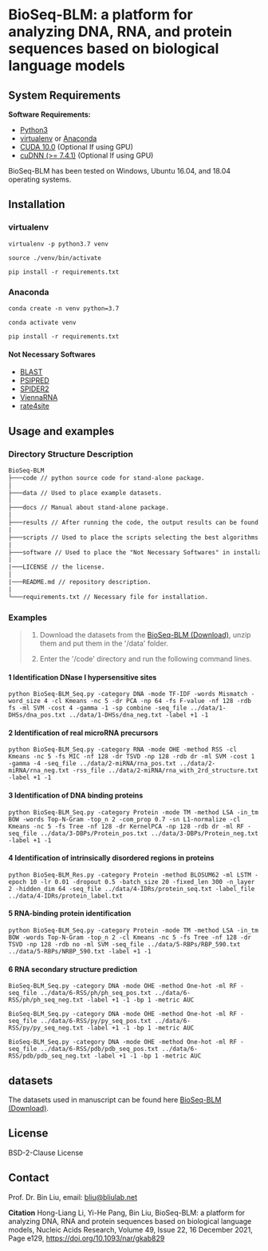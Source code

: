 # BioSeq-BLM: a platform for analyzing DNA, RNA, and protein sequences based on biological language models

System Requirements
----

**Software Requirements:**

* [Python3](https://docs.python-guide.org/starting/install3/linux/)
* [virtualenv](https://virtualenv.pypa.io/en/latest/installation/) or [Anaconda](https://anaconda.org/anaconda/virtualenv)
* [CUDA 10.0](https://developer.nvidia.com/cuda-10.0-download-archive) (Optional If using GPU)
* [cuDNN (>= 7.4.1)](https://developer.nvidia.com/cudnn) (Optional If using GPU)

BioSeq-BLM has been tested on Windows, Ubuntu 16.04, and 18.04 operating systems.

## Installation

### virtualenv

```shell
virtualenv -p python3.7 venv

source ./venv/bin/activate

pip install -r requirements.txt
```

### Anaconda

```shell
conda create -n venv python=3.7

conda activate venv

pip install -r requirements.txt
```

#### Not Necessary Softwares

- [BLAST](https://blast.ncbi.nlm.nih.gov/Blast.cgi?CMD=Web&PAGE_TYPE=BlastDocs&DOC_TYPE=Download)
- [PSIPRED](http://bioinfadmin.cs.ucl.ac.uk/downloads/psipred/)
- [SPIDER2](https://sparks-lab.org/downloads/)
- [ViennaRNA](https://www.tbi.univie.ac.at/RNA/ )
- [rate4site](https://www.tau.ac.il/~itaymay/cp/rate4site.html)

## Usage and examples

### Directory Structure Description

```tex
BioSeq-BLM
├───code // python source code for stand-alone package.
│
├───data // Used to place example datasets.
│
├───docs // Manual about stand-alone package.
│
├───results // After running the code, the output results can be found here.
|
├───scripts // Used to place the scripts selecting the best algorithms automatically.
|
├───software // Used to place the "Not Necessary Softwares" in installation.
|
|───LICENSE // the license.
│
|───README.md // repository description.
|
└───requirements.txt // Necessary file for installation.
```

### Examples

> 1. Download the datasets from the [BioSeq-BLM (Download)](http://bliulab.net/BioSeq-BLM/download/#dataset), unzip them and put them in the '/data' folder.
>
> 2. Enter the '/code' directory and run the following command lines.

#### 1 Identification DNase I hypersensitive sites

```shell
python BioSeq-BLM_Seq.py -category DNA -mode TF-IDF -words Mismatch -word_size 4 -cl Kmeans -nc 5 -dr PCA -np 64 -fs F-value -nf 128 -rdb fs -ml SVM -cost 4 -gamma -1 -sp combine -seq_file ../data/1-DHSs/dna_pos.txt ../data/1-DHSs/dna_neg.txt -label +1 -1
```

#### 2 Identification of real microRNA precursors

```shell
python BioSeq-BLM_Seq.py -category RNA -mode OHE -method RSS -cl Kmeans -nc 5 -fs MIC -nf 128 -dr TSVD -np 128 -rdb dr -ml SVM -cost 1 -gamma -4 -seq_file ../data/2-miRNA/rna_pos.txt ../data/2-miRNA/rna_neg.txt -rss_file ../data/2-miRNA/rna_with_2rd_structure.txt -label +1 -1
```

#### 3 Identification of DNA binding proteins

```shell
python BioSeq-BLM_Seq.py -category Protein -mode TM -method LSA -in_tm BOW -words Top-N-Gram -top_n 2 -com_prop 0.7 -sn L1-normalize -cl Kmeans -nc 5 -fs Tree -nf 128 -dr KernelPCA -np 128 -rdb dr -ml RF -seq_file ../data/3-DBPs/Protein_pos.txt ../data/3-DBPs/Protein_neg.txt -label +1 -1
```

#### 4 Identification of intrinsically disordered regions in proteins

```shell
python BioSeq-BLM_Res.py -category Protein -method BLOSUM62 -ml LSTM -epoch 10 -lr 0.01 -dropout 0.5 -batch_size 20 -fixed_len 300 -n_layer 2 -hidden_dim 64 -seq_file ../data/4-IDRs/protein_seq.txt -label_file ../data/4-IDRs/protein_label.txt
```

#### 5 RNA-binding protein identification

```shell
python BioSeq-BLM_Seq.py -category Protein -mode TM -method LSA -in_tm BOW -words Top-N-Gram -top_n 2 -cl Kmeans -nc 5 -fs Tree -nf 128 -dr TSVD -np 128 -rdb no -ml SVM -seq_file ../data/5-RBPs/RBP_590.txt ../data/5-RBPs/NRBP_590.txt -label +1 -1
```

#### 6 RNA secondary structure prediction

```shell
BioSeq-BLM_Seq.py -category DNA -mode OHE -method One-hot -ml RF -seq_file ../data/6-RSS/ph/ph_seq_pos.txt ../data/6-RSS/ph/ph_seq_neg.txt -label +1 -1 -bp 1 -metric AUC
```

```shell
BioSeq-BLM_Seq.py -category DNA -mode OHE -method One-hot -ml RF -seq_file ../data/6-RSS/py/py_seq_pos.txt ../data/6-RSS/py/py_seq_neg.txt -label +1 -1 -bp 1 -metric AUC
```

```shell
BioSeq-BLM_Seq.py -category DNA -mode OHE -method One-hot -ml RF -seq_file ../data/6-RSS/pdb/pdb_seq_pos.txt ../data/6-RSS/pdb/pdb_seq_neg.txt -label +1 -1 -bp 1 -metric AUC
```



## datasets

The datasets used in manuscript can be found here [BioSeq-BLM (Download)](http://bliulab.net/BioSeq-BLM/download/#dataset).

License
----

BSD-2-Clause License


Contact
----

Prof. Dr. Bin Liu, email: bliu@bliulab.net


**Citation**
Hong-Liang Li, Yi-He Pang, Bin Liu, BioSeq-BLM: a platform for analyzing DNA, RNA and protein sequences based on biological language models, Nucleic Acids Research, Volume 49, Issue 22, 16 December 2021, Page e129, https://doi.org/10.1093/nar/gkab829